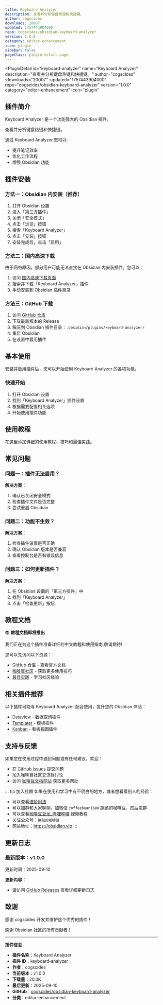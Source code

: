 ```yaml
---
title: Keyboard Analyzer
description: 查看并分析键盘热键和快捷键。
author: cogscides
downloads: 20007
updated: 1757443904000
repo: cogscides/obsidian-keyboard-analyzer
version: 1.0.0
category: editor-enhancement
icon: plugin
sidebar: false
pageClass: plugin-detail-page
---
```


<PluginDetail
  id="keyboard-analyzer"
  name="Keyboard Analyzer"
  description="查看并分析键盘热键和快捷键。"
  author="cogscides"
  :downloads="20007"
  :updated="1757443904000"
  repo="cogscides/obsidian-keyboard-analyzer"
  version="1.0.0"
  category="editor-enhancement"
  icon="plugin"
>

<!-- AUTO_GENERATED_START -->
## 插件简介

Keyboard Analyzer 是一个功能强大的 Obsidian 插件。

查看并分析键盘热键和快捷键。

通过 Keyboard Analyzer,您可以:

- 提升笔记效率
- 优化工作流程
- 增强 Obsidian 功能

<!-- AUTO_GENERATED_END -->

<!-- AUTO_GENERATED_START -->
## 插件安装

### 方法一：Obsidian 内安装（推荐）

1. 打开 Obsidian 设置
2. 进入「第三方插件」
3. 关闭「安全模式」
4. 点击「浏览」按钮
5. 搜索「Keyboard Analyzer」
6. 点击「安装」按钮
7. 安装完成后，点击「启用」

### 方法二：国内高速下载

由于网络原因，部分用户可能无法直接在 Obsidian 内安装插件。您可以：

1. 访问 [国内高速下载页面](/zh/documentation/obsidian-plugins-download.html)
2. 搜索并下载「Keyboard Analyzer」插件
3. 手动安装到 Obsidian 插件目录

### 方法三：GitHub 下载

1. 访问 [GitHub 仓库](https://github.com/cogscides/obsidian-keyboard-analyzer)
2. 下载最新版本的 Release
3. 解压到 Obsidian 插件目录：`.obsidian/plugins/keyboard-analyzer/`
4. 重启 Obsidian
5. 在设置中启用插件

## 基本使用

安装并启用插件后，您可以开始使用 Keyboard Analyzer 的各项功能。

### 快速开始

1. 打开 Obsidian 设置
2. 找到「Keyboard Analyzer」插件设置
3. 根据需要配置相关选项
4. 开始使用插件功能

<!-- AUTO_GENERATED_END -->

<!-- CUSTOM_CONTENT_START:tutorial -->
## 使用教程

在这里添加详细的使用教程、技巧和最佳实践。

<!-- CUSTOM_CONTENT_END:tutorial -->

<!-- SHARED_CONTENT_START -->
## 常见问题

### 问题一：插件无法启用？

**解决方案**：
1. 确认已关闭安全模式
2. 检查插件文件是否完整
3. 尝试重启 Obsidian

### 问题二：功能不生效？

**解决方案**：
1. 检查插件设置是否正确
2. 确认 Obsidian 版本是否兼容
3. 查看控制台是否有错误信息

### 问题三：如何更新插件？

**解决方案**：
1. 在 Obsidian 设置的「第三方插件」中
2. 找到「Keyboard Analyzer」
3. 点击「检查更新」按钮

## 教程文档

📚 **教程文档即将推出**

我们正在为这个插件准备详细的中文教程和使用指南,敬请期待!

您可以先访问以下资源：
- [GitHub 仓库](https://github.com/cogscides/obsidian-keyboard-analyzer) - 查看官方文档
- [咖啡豆社区](/zh/bases/) - 获取更多使用技巧
- [最佳实践](/zh/best-practices/) - 学习社区经验

## 相关插件推荐

以下插件可能与 Keyboard Analyzer 配合使用，提升您的 Obsidian 体验：

- [Dataview](/zh/plugins/dataview.html) - 数据查询插件
- [Templater](/zh/plugins/templater-obsidian.html) - 模板插件
- [Kanban](/zh/plugins/obsidian-kanban.html) - 看板视图插件

## 支持与反馈

如果您在使用过程中遇到问题或有任何建议，欢迎：

- 在 [GitHub Issues](https://github.com/cogscides/obsidian-keyboard-analyzer/issues) 提交问题
- 加入咖啡豆社区交流群讨论
- 访问 [咖啡豆文档网站](https://obsidian.vip) 获取更多帮助

::: tip 加入社群
如果在使用和学习中有不明白的地方，或者想看看别人的经验：
- 可以查看[进阶用法](/zh/advanced)
- 可以加群和大家聊聊，加微信 `coffeebean1688` 蹦跶的咖啡豆，然后进群
- 可以查看[咖啡豆豆龙_哔哩哔哩](https://space.bilibili.com/618777356) 视频教程
- 关注公众号：`蹦跶的咖啡豆`
- 网站地址：https://obsidian.vip
:::
<!-- SHARED_CONTENT_END -->

<!-- AUTO_GENERATED_START -->
## 更新日志

### 最新版本：v1.0.0

更新时间：2025-09-10

**更新内容**：
- 请访问 [GitHub Releases](https://github.com/cogscides/obsidian-keyboard-analyzer/releases) 查看详细更新日志

## 致谢

感谢 cogscides 开发并维护这个优秀的插件！

感谢 Obsidian 社区的所有贡献者！

---

**插件信息**
- **插件名称**：Keyboard Analyzer
- **插件 ID**：keyboard-analyzer
- **作者**：cogscides
- **当前版本**：v1.0.0
- **下载量**：20.0K
- **最后更新**：2025-09-10
- **GitHub**：[cogscides/obsidian-keyboard-analyzer](https://github.com/cogscides/obsidian-keyboard-analyzer)
- **分类**：editor-enhancement
<!-- AUTO_GENERATED_END -->

</PluginDetail>

